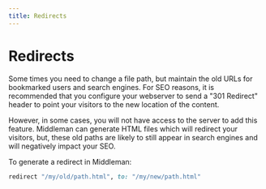 ```yaml
---
title: Redirects
---
```


# Redirects

Some times you need to change a file path, but maintain the old URLs for bookmarked users and search engines. For SEO reasons, it is recommended that you configure your webserver to send a "301 Redirect" header to point your visitors to the new location of the content.

However, in some cases, you will not have access to the server to add this feature. Middleman can generate HTML files which will redirect your visitors, but, these old paths are likely to still appear in search engines and will negatively impact your SEO.

To generate a redirect in Middleman:

```ruby
redirect "/my/old/path.html", to: "/my/new/path.html"
```
